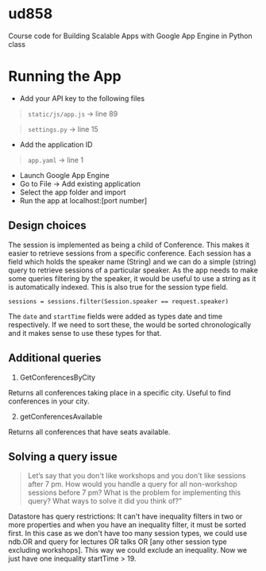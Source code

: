 ud858
=====

Course code for Building Scalable Apps with Google App Engine in Python class


# Running the App

* Add your API key to the following files

>`static/js/app.js` -> line 89

> `settings.py` -> line 15


* Add the application ID

> `app.yaml` -> line 1

* Launch Google App Engine
* Go to File -> Add existing application
* Select the app folder and import
* Run the app at localhost:[port number]


## Design choices

The session is implemented as being a child of Conference. This makes it easier to retrieve sessions from a
specific conference. Each session has a field which holds the speaker name (String) and we can do a simple
(string) query to retrieve sessions of a particular speaker. As the app needs to make some queries filtering
by the speaker, it would be useful to use a string as it is automatically indexed. This is also true for the
session type field.

`sessions = sessions.filter(Session.speaker == request.speaker)`

The `date` and `startTime` fields were added as types date and time respectively. If we need to sort these,
the would be sorted chronologically and it makes sense to use these types for that.


## Additional queries

1) GetConferencesByCity

  Returns all conferences taking place in a specific city. Useful to
  find conferences in your city.

2) getConferencesAvailable

  Returns all conferences that have seats available.


## Solving a query issue

>Let’s say that you don't like workshops and you don't like sessions after 7 pm. How would you handle a query for all
non-workshop sessions before 7 pm? What is the problem for implementing this query? What ways to solve it did you
think of?"

Datastore has query restrictions: It can't have inequality filters in two or more properties and when you have an
inequality filter, it must be sorted first. In this case as we don't have too many session types, we could use ndb.OR
and query for lectures OR talks OR [any other session type excluding workshops]. This way we could exclude an inequality.
Now we just have one inequality startTime > 19.

